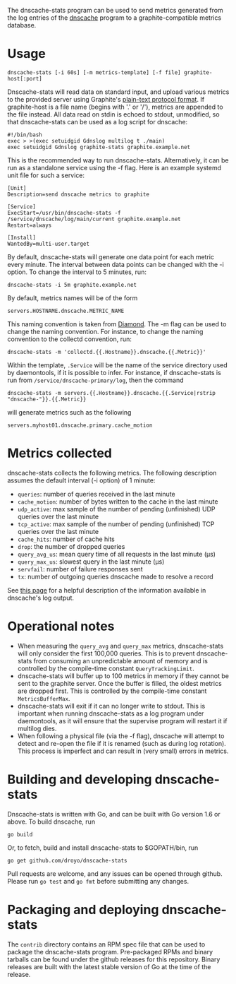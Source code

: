 The dnscache-stats program can be used to send metrics generated from
the log entries of the [dnscache][1] program to a graphite-compatible
metrics database.

# Usage

	dnscache-stats [-i 60s] [-m metrics-template] [-f file] graphite-host[:port]

Dnscache-stats will read data on standard input, and upload various
metrics to the provided server using Graphite's [plain-text protocol
format][2]. If graphite-host is a file name (begins with '.' or '/'),
metrics are appended to the file instead. All data read on stdin is
echoed to stdout, unmodified, so that dnscache-stats can be used as a
log script for dnscache:

	#!/bin/bash
	exec > >(exec setuidgid Gdnslog multilog t ./main)
	exec setuidgid Gdnslog graphite-stats graphite.example.net
		

This is the recommended way to run dnscache-stats. Alternatively, it can be
run as a standalone service using the -f flag. Here is an example systemd
unit file for such a service:

	[Unit]
	Description=send dnscache metrics to graphite
	
	[Service]
	ExecStart=/usr/bin/dnscache-stats -f /service/dnscache/log/main/current graphite.example.net
	Restart=always
	
	[Install]
	WantedBy=multi-user.target

By default, dnscache-stats will generate one data point for each metric every minute.
The interval between data points can be changed with the -i option. To change the
interval to 5 minutes, run:

	dnscache-stats -i 5m graphite.example.net

By default, metrics names will be of the form

	servers.HOSTNAME.dnscache.METRIC_NAME

This naming convention is taken from [Diamond][3]. The -m flag can be used to change
the naming convention. For instance, to change the naming convention to the collectd
convention, run:

	dnscache-stats -m 'collectd.{{.Hostname}}.dnscache.{{.Metric}}'

Within the template, `.Service` will be the name of the service directory used by
daemontools, if it is possible to infer. For instance, if dnscache-stats is run from
`/service/dnscache-primary/log`, then the command

	dnscache-stats -m servers.{{.Hostname}}.dnscache.{{.Service|rstrip "dnscache-"}}.{{.Metric}}

will generate metrics such as the following

	servers.myhost01.dnscache.primary.cache_motion

# Metrics collected

dnscache-stats collects the following metrics. The following description
assumes the default interval (-i option) of 1 minute:

- `queries`: number of queries received in the last minute
- `cache_motion`: number of bytes written to the cache in the last minute
- `udp_active`: max sample of the number of pending (unfinished) UDP queries over the last minute
- `tcp_active`: max sample of the number of pending (unfinished) TCP queries over the last minute
- `cache_hits`: number of cache hits
- `drop`: the number of dropped queries
- `query_avg_us`: mean query time of all requests in the last minute (μs)
- `query_max_us`: slowest query in the last minute (μs)
- `servfail`: number of failure responses sent
- `tx`: number of outgoing queries dnscache made to resolve a record

See [this page][4] for a helpful description of the information available in
dnscache's log output.

[1]: https://cr.yp.to/djbdns/dnscache.html
[2]: http://graphite.readthedocs.io/en/latest/feeding-carbon.html#the-plaintext-protocol
[3]: https://github.com/BrightcoveOS/Diamond
[4]: http://www.dqd.com/~mayoff/notes/djbdns/dnscache-log.html

# Operational notes

- When measuring the `query_avg` and `query_max` metrics, dnscache-stats
  will only consider the first 100,000 queries. This is to prevent dnscache-stats
  from consuming an unpredictable amount of memory and is controlled by
  the compile-time constant `QueryTrackingLimit`.
- dnscache-stats will buffer up to 100 metrics in memory if they
  cannot be sent to the graphite server. Once the buffer is filled,
  the oldest metrics are dropped first. This is controlled by the
  compile-time constant `MetricsBufferMax`.
- dnscache-stats will exit if it can no longer write to stdout. This is important when
  running dnscache-stats as a log program under daemontools, as it will ensure that
  the supervise program will restart it if multilog dies.
- When following a physical file (via the -f flag), dnscache will attempt to detect and
  re-open the file if it is renamed (such as during log rotation). This process is
  imperfect and can result in (very small) errors in metrics.

# Building and developing dnscache-stats

Dnscache-stats is written with Go, and can be built with Go version 1.6 or above.
To build dnscache, run

	go build

Or, to fetch, build and install dnscache-stats to $GOPATH/bin, run

	go get github.com/droyo/dnscache-stats

Pull requests are welcome, and any issues can be opened through github.
Please run `go test` and `go fmt` before submitting any changes.

# Packaging and deploying dnscache-stats

The `contrib` directory contains an RPM spec file that can be used to package
the dnscache-stats program. Pre-packaged RPMs and binary tarballs can
be found under the github releases for this repository. Binary releases are
built with the latest stable version of Go at the time of the release.

